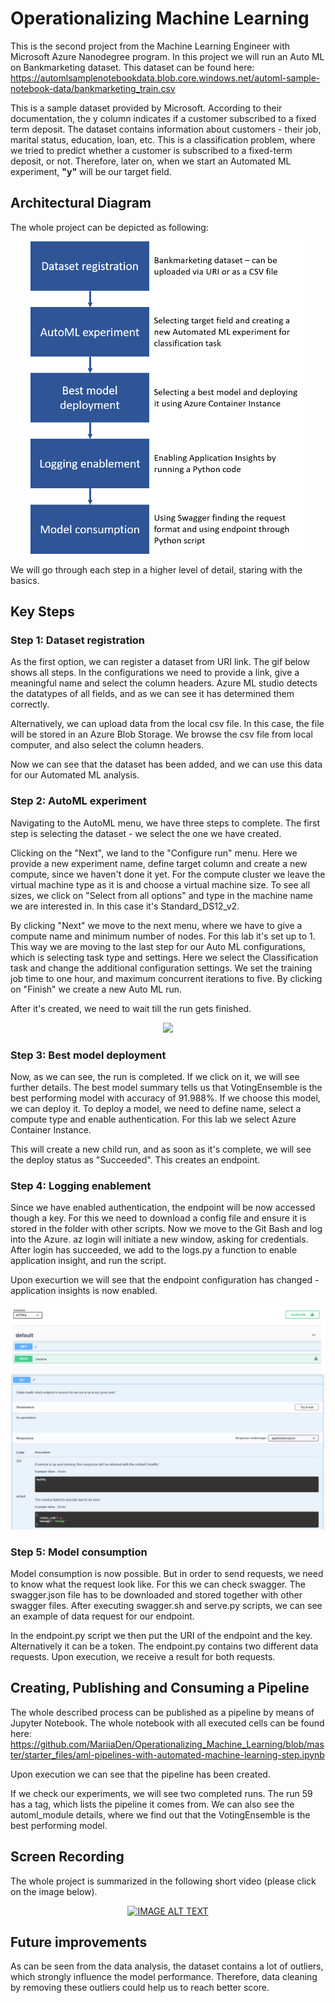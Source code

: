 # Operationalizing Machine Learning

This is the second project from the Machine Learning Engineer with Microsoft Azure Nanodegree program. In this project we will run an Auto ML on Bankmarketing dataset. This dataset can be found here: https://automlsamplenotebookdata.blob.core.windows.net/automl-sample-notebook-data/bankmarketing_train.csv

This is a sample dataset provided by Microsoft. According to their documentation, the y column indicates if a customer subscribed to a fixed term deposit. The dataset contains information about customers - their job, marital status, education, loan, etc. This is a classification problem, where we tried to predict whether a customer is subscribed to a fixed-term deposit, or not. Therefore, later on, when we start an Automated ML experiment, **"y"** will be our target field. 

## Architectural Diagram
The whole project can be depicted as following:

<div align="center">
  <img src="images/1_Project_Architecture.png" height="500" />
</div>

We will go through each step in a higher level of detail, staring with the basics. 

## Key Steps

### Step 1: Dataset registration
As the first option, we can register a dataset from URI link. The gif below shows all steps. In the configurations we need to provide a link, give a meaningful name and select the column headers. Azure ML studio detects the datatypes of all fields, and as we can see it has determined them correctly.

<!--- ![Alt text](images/Step1_Option1.gif "Optional Title") -->
Alternatively, we can upload data from the local csv file. In this case, the file will be stored in an Azure Blob Storage. We browse the csv file from local computer, and also select the column headers. 

<!--- ![Alt text](images/Step1_Option2.gif "Optional Title") -->
Now we can see that the dataset has been added, and we can use this data for our Automated ML analysis.

### Step 2: AutoML experiment

Navigating to the AutoML menu, we have three steps to complete. The first step is selecting the dataset - we select the one we have created. 

Clicking on the "Next", we land to the "Configure run" menu. Here we provide a new experiment name, define target column and create a new compute, since we haven't done it yet. 
For the compute cluster we leave the virtual machine type as it is and choose a virtual machine size. To see all sizes, we click on "Select from all options" and type in the machine name we are interested in. In this case it's Standard_DS12_v2.

By clicking "Next" we move to the next menu, where we have to give a compute name and minimum number of nodes. For this lab it's set up to 1. 
This way we are moving to the last step for our Auto ML configurations, which is selecting task type and settings. Here we select the Classification task and change the additional configuration settings. We set the training job time to one hour, and maximum concurrent iterations to five. By clicking on "Finish" we create a new Auto ML run.
<!--- ![Alt text](images/Step2_AutoML.gif "Optional Title") -->

After it's created, we need to wait till the run gets finished. 
<div align="center">
  <img src="https://i.ytimg.com/vi/MXcMV-d_2Js/maxresdefault.jpg" height="200" />
</div>

### Step 3: Best model deployment
Now, as we can see, the run is completed. If we click on it, we will see further details. The best model summary tells us that VotingEnsemble is the best performing model with accuracy of 91.988%. If we choose this model, we can deploy it. To deploy a model, we need to define name, select a compute type and enable authentication. For this lab we select Azure Container Instance. 

This will create a new child run, and as soon as it's complete, we will see the deploy status as "Succeeded". This creates an endpoint. 
<!--- ![Alt text](images/Step3_Deployment.gif "Optional Title") -->

### Step 4: Logging enablement
Since we have enabled authentication, the endpoint will be now accessed though a key. For this we need to download a config file and ensure it is stored in the folder with other scripts. Now we move to the Git Bash and log into the Azure. az login will initiate a new window, asking for credentials. After login has succeeded, we add to the logs.py a function to enable application insight, and run the script. 

Upon execurtion we will see that the endpoint configuration has changed - application insights is now enabled. 
<!--- ![Alt text](images/Step4_Logging.gif "Optional Title") -->

![Alt text](images/screenshots/swagger-get-post.PNG "Optional Title")
![Alt text](images/screenshots/swagger-get.PNG "Optional Title")


### Step 5: Model consumption
Model consumption is now possible. But in order to send requests, we need to know what the request look like. For this we can check swagger. The swagger.json file has to be downloaded and stored together with other swagger files. After executing swagger.sh and serve.py scripts, we can see an example of data request for our endpoint. 

In the endpoint.py script we then put the URI of the endpoint and the key. Alternatively it can be a token. The endpoint.py contains two different data requests. Upon execution, we receive a result for both requests. 
<!--- ![Alt text](images/Step5_Consumption.gif "Optional Title") -->

## Creating, Publishing and Consuming a Pipeline
The whole described process can be published as a pipeline by means of Jupyter Notebook. The whole notebook with all executed cells can be found here: https://github.com/MariiaDen/Operationalizing_Machine_Learning/blob/master/starter_files/aml-pipelines-with-automated-machine-learning-step.ipynb

Upon execution we can see that the pipeline has been created. 
<!--- ![Alt text](images/Pipeline.PNG "Optional Title") -->

If we check our experiments, we will see two completed runs. The run 59 has a tag, which lists the pipeline it comes from. We can also see the automl_module details, where we find out that the VotingEnsemble is the best performing model. 
<!--- ![Alt text](images/Pipeline.gif "Optional Title") -->

## Screen Recording
The whole project is summarized in the following short video (please click on the image below). 
<div align="center">
  <a href="https://drive.google.com/file/d/1XU4UQ5OgIuSlD06CzA4EFjF7Y8i11u6r/view?usp=sharing"><img src="https://images.pexels.com/photos/1626481/pexels-photo-1626481.jpeg?auto=compress&cs=tinysrgb&dpr=1&w=500" alt="IMAGE ALT TEXT"></a>
</div>

## Future improvements
As can be seen from the data analysis, the dataset contains a lot of outliers, which strongly influence the model performance. Therefore, data cleaning by removing these outliers could help us to reach better score.
